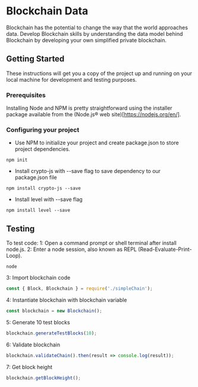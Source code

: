 # Blockchain Data

Blockchain has the potential to change the way that the world approaches data. Develop Blockchain skills by understanding the data model behind Blockchain by developing your own simplified private blockchain.

## Getting Started

These instructions will get you a copy of the project up and running on your local machine for development and testing purposes.

### Prerequisites

Installing Node and NPM is pretty straightforward using the installer package available from the (Node.js® web site)[https://nodejs.org/en/].

### Configuring your project

- Use NPM to initialize your project and create package.json to store project dependencies.
```
npm init
```
- Install crypto-js with --save flag to save dependency to our package.json file
```
npm install crypto-js --save
```
- Install level with --save flag
```
npm install level --save
```

## Testing

To test code:
1: Open a command prompt or shell terminal after install node.js.
2: Enter a node session, also known as REPL (Read-Evaluate-Print-Loop).
```
node
```
3: Import blockchain code
```javascript
const { Block, Blockchain } = require('./simpleChain');
```
4: Instantiate blockchain with blockchain variable
```javascript
const blockchain = new Blockchain();
```
5: Generate 10 test blocks
```javascript
blockchain.generateTestBlocks(10);
```
6: Validate blockchain
```javascript
blockchain.validateChain().then(result => console.log(result));
```
7: Get block height
```javascript
blockchain.getBlockHeight();
```
